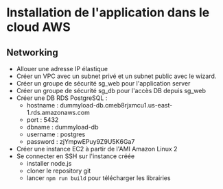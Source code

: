 # Installation de l'application dans le cloud AWS

## Networking

-   Allouer une adresse IP élastique
-   Créer un VPC avec un subnet privé et un subnet public avec le wizard.
-   Créer un groupe de sécurité sg_web pour l'application server
-   Créer un groupe de sécurité sg_db pour l'accès DB depuis sg_web
-   Créer une DB RDS PostgreSQL :
    -   hostname : dummyload-db.cmeb8rjxmcu1.us-east-1.rds.amazonaws.com
    -   port : 5432
    -   dbname : dummyload-db
    -   username : postgres
    -   password : zjYmpwEPuy9Z9U5K6Ga7
-   Créer une instance EC2 à partir de l'AMI Amazon Linux 2
-   Se connecter en SSH sur l'instance créée
    -   installer node.js
    -   cloner le repository git
    -   lancer `npm run build` pour télécharger les librairies
